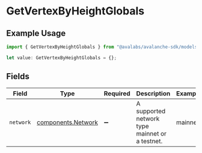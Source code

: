 # GetVertexByHeightGlobals

## Example Usage

```typescript
import { GetVertexByHeightGlobals } from "@avalabs/avalanche-sdk/models/operations";

let value: GetVertexByHeightGlobals = {};
```

## Fields

| Field                                                    | Type                                                     | Required                                                 | Description                                              | Example                                                  |
| -------------------------------------------------------- | -------------------------------------------------------- | -------------------------------------------------------- | -------------------------------------------------------- | -------------------------------------------------------- |
| `network`                                                | [components.Network](../../models/components/network.md) | :heavy_minus_sign:                                       | A supported network type mainnet or a testnet.           | mainnet                                                  |